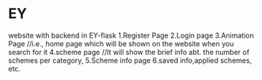 # EY
website with backend in EY-flask
1.Register Page
2.Login page
3.Animation Page                   //i.e., home page which will be shown on the website when you search for it
4.scheme page                      //It will show the brief info abt. the number of schemes per category, 
5.Scheme info page
6.saved info,applied schemes, etc.

